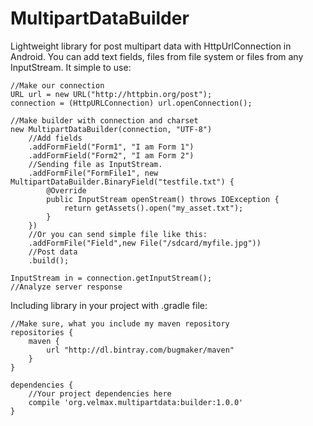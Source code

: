 # MultipartDataBuilder
Lightweight library for post multipart data with HttpUrlConnection in Android. You can add text fields, files from file system or files from any InputStream.
It simple to use:

    //Make our connection
    URL url = new URL("http://httpbin.org/post");
    connection = (HttpURLConnection) url.openConnection();

    //Make builder with connection and charset
    new MultipartDataBuilder(connection, "UTF-8")
        //Add fields
        .addFormField("Form1", "I am Form 1")
        .addFormField("Form2", "I am Form 2")
        //Sending file as InputStream.
        .addFormFile("FormFile1", new MultipartDataBuilder.BinaryField("testfile.txt") {
            @Override
            public InputStream openStream() throws IOException {
                return getAssets().open("my_asset.txt");
            }
        })
        //Or you can send simple file like this:
        .addFormFile("Field",new File("/sdcard/myfile.jpg"))
        //Post data
        .build();

    InputStream in = connection.getInputStream();
    //Analyze server response

Including library in your project with .gradle file:

    //Make sure, what you include my maven repository
    repositories {
        maven {
            url "http://dl.bintray.com/bugmaker/maven"
        }
    }

    dependencies {
        //Your project dependencies here
        compile 'org.velmax.multipartdata:builder:1.0.0'
    }